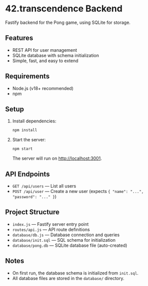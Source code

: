 # 42.transcendence Backend

Fastify backend for the Pong game, using SQLite for storage.

## Features

- REST API for user management
- SQLite database with schema initialization
- Simple, fast, and easy to extend

## Requirements

- Node.js (v18+ recommended)
- npm

## Setup

1. Install dependencies:

    ```sh
    npm install
    ```

2. Start the server:

    ```sh
    npm start
    ```

   The server will run on [http://localhost:3001](http://localhost:3001).

## API Endpoints

- `GET /api/users` — List all users
- `POST /api/user` — Create a new user (expects `{ "name": "...", "password": "..." }`)

## Project Structure

- `index.js` — Fastify server entry point
- `routes/api.js` — API route definitions
- `database/db.js` — Database connection and queries
- `database/init.sql` — SQL schema for initialization
- `database/pong.db` — SQLite database file (auto-created)

## Notes

- On first run, the database schema is initialized from `init.sql`.
- All database files are stored in the `database/` directory.
